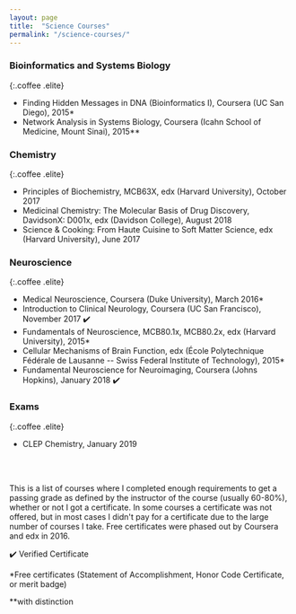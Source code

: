 ```yaml
---
layout: page
title:  "Science Courses"
permalink: "/science-courses/"
---
```


### Bioinformatics and Systems Biology
{:.coffee .elite}

* Finding Hidden Messages in DNA (Bioinformatics I), Coursera (UC San Diego), 2015*
* Network Analysis in Systems Biology, Coursera (Icahn School of Medicine, Mount Sinai), 2015**

### Chemistry
{:.coffee .elite}

* Principles of Biochemistry, MCB63X, edx (Harvard University), October 2017
* Medicinal Chemistry: The Molecular Basis of Drug Discovery, DavidsonX: D001x, edx (Davidson College), August 2018
* Science & Cooking: From Haute Cuisine to Soft Matter Science, edx (Harvard University), June 2017

### Neuroscience
{:.coffee .elite}

* Medical Neuroscience, Coursera (Duke University), March 2016*
* Introduction to Clinical Neurology, Coursera (UC San Francisco), November 2017 :heavy_check_mark:
* Fundamentals of Neuroscience, MCB80.1x, MCB80.2x, edx (Harvard University), 2015*
* Cellular Mechanisms of Brain Function, edx (École Polytechnique Fédérale de Lausanne -- Swiss Federal Institute of Technology), 2015*
* Fundamental Neuroscience for Neuroimaging, Coursera (Johns Hopkins), January 2018 :heavy_check_mark:

### Exams
{:.coffee .elite}

* CLEP Chemistry, January 2019

<br>
<br>

This is a list of courses where I completed enough requirements to get a passing grade as defined by the instructor of the course (usually 60-80%), whether or not I got a certificate. In some courses a certificate was not offered, but in most cases I didn't pay for a certificate due to the large number of courses I take. Free certificates were phased out by Coursera and edx in 2016.
<br>

:heavy_check_mark: Verified Certificate

*Free certificates (Statement of Accomplishment, Honor Code Certificate, or merit badge)

**with distinction